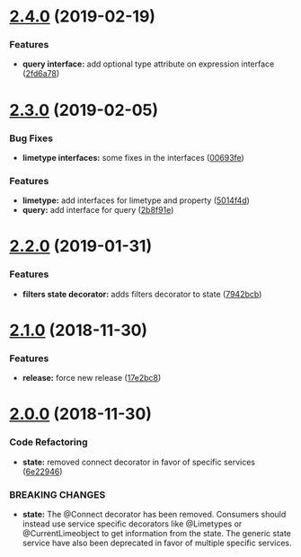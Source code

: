 # [2.4.0](https://github.com/Lundalogik/lime-web-component-interfaces/compare/v2.3.0...v2.4.0) (2019-02-19)


### Features

* **query interface:** add optional type attribute on expression interface ([2fd6a78](https://github.com/Lundalogik/lime-web-component-interfaces/commit/2fd6a78))

# [2.3.0](https://github.com/Lundalogik/lime-web-component-interfaces/compare/v2.2.0...v2.3.0) (2019-02-05)


### Bug Fixes

* **limetype interfaces:** some fixes in the interfaces ([00693fe](https://github.com/Lundalogik/lime-web-component-interfaces/commit/00693fe))


### Features

* **limetype:** add interfaces for limetype and property ([5014f4d](https://github.com/Lundalogik/lime-web-component-interfaces/commit/5014f4d))
* **query:** add interface for query ([2b8f91e](https://github.com/Lundalogik/lime-web-component-interfaces/commit/2b8f91e))

# [2.2.0](https://github.com/Lundalogik/lime-web-component-interfaces/compare/v2.1.0...v2.2.0) (2019-01-31)


### Features

* **filters state decorator:** adds filters decorator to state ([7942bcb](https://github.com/Lundalogik/lime-web-component-interfaces/commit/7942bcb))

# [2.1.0](https://github.com/Lundalogik/lime-web-component-interfaces/compare/v2.0.0...v2.1.0) (2018-11-30)


### Features

* **release:** force new release ([17e2bc8](https://github.com/Lundalogik/lime-web-component-interfaces/commit/17e2bc8))

# [2.0.0](https://github.com/Lundalogik/lime-web-component-interfaces/compare/v1.10.0...v2.0.0) (2018-11-30)


### Code Refactoring

* **state:** removed connect decorator in favor of specific services ([6e22946](https://github.com/Lundalogik/lime-web-component-interfaces/commit/6e22946))


### BREAKING CHANGES

* **state:** The @Connect decorator has been removed. Consumers should instead use service
specific decorators like @Limetypes or @CurrentLimeobject to get information from the state. The
generic state service have also been deprecated in favor of multiple specific services.
